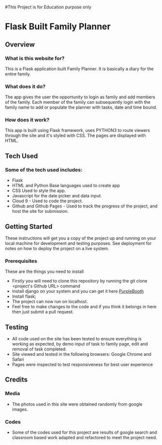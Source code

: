 #This Project is for Education purpose only

# Flask Built Family Planner

## Overview

### What is this website for?

This is a Flask application built Family Planner. It is basically a diary for the entire family.

### What does it do?

The app gives the user the opportunity to login as family and add members of the family. Each member of the family can subsequently login with the family name to add or populate the planner with tasks, date and time bound. 

### How does it work?

This app is built using Flask framework, uses PYTHON3 to route viewers through the site and it's styled with CSS. The pages are displayed with HTML. 

## Tech Used

### Some of the tech used includes:

* Flask
* HTML and Python
Base languages used to create app
* CSS
Used to style the app.
* Javascript for the date picker and data input.
* Cloud 9 - Used to code the project.
* Github and Github Pages - Used to track the progress of the project, and host the site for submission.



## Getting Started

These instructions will get you a copy of the project up and running on your local machine for development and testing purposes. See deployment for notes on how to deploy the project on a live system.

### Prerequisites
These are the things you need to install

* Firstly you will need to clone this repository by running the git clone <project's Github URL> command
* Install django on your system and you can get it here [PurpleBooth](https://www.djangoproject.com/download/)
* Install flask;
* The project can now run on localhost.
* Feel free to make changes to the code and if you think it belongs in here then just submit a pull request.

## Testing

* All code used on the site has been tested to ensure everything is working as expected, by demo input of task to family page, edit and removal of task completed.
* Site viewed and tested in the following browsers:
Google Chrome and Safari
* Pages were inspected to test responsiveness for best user experience

## Credits

### Media

* The photos used in this site were obtained randomly from google images.

### Codes

* Some of the codes used for this project are results of google search and classroom based work adapted and refactored to meet the project need.
